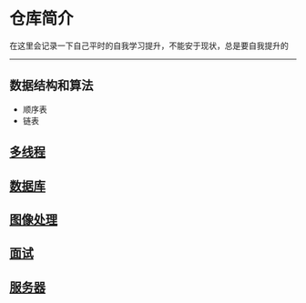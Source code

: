 # 仓库简介
在这里会记录一下自己平时的自我学习提升，不能安于现状，总是要自我提升的

---
## 数据结构和算法
* 顺序表
*  链表


## [多线程](https://github.com/rguo97/Study_Plan/tree/master/thread)

## [数据库](https://github.com/rguo97/Study_Plan/tree/master/database)

## [图像处理](https://github.com/rguo97/Study_Plan/tree/master/image_handle)

## [面试]()

## [服务器]()
